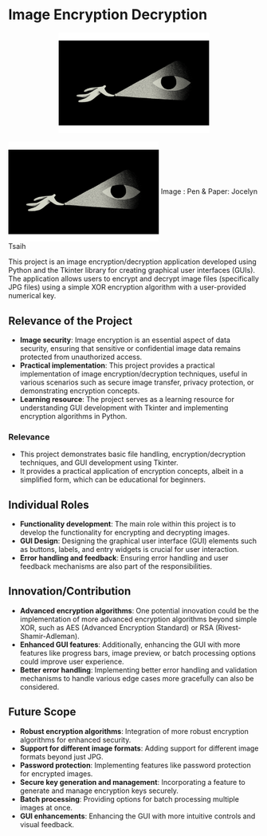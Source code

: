 # Image Encryption Decryption  

<p align="center">
  <img width=60% height=50% src="enc.gif" />
</p>

<img align=center width=60% height=50% src="enc.gif"> 
Image : Pen & Paper: Jocelyn Tsaih

This project is an image encryption/decryption application developed using Python and the Tkinter library for creating graphical user interfaces (GUIs). The application allows users to encrypt and decrypt image files (specifically JPG files) using a simple XOR encryption algorithm with a user-provided numerical key.

## Relevance of the Project

- **Image security**: Image encryption is an essential aspect of data security, ensuring that sensitive or confidential image data remains protected from unauthorized access.
- **Practical implementation**: This project provides a practical implementation of image encryption/decryption techniques, useful in various scenarios such as secure image transfer, privacy protection, or demonstrating encryption concepts.
- **Learning resource**: The project serves as a learning resource for understanding GUI development with Tkinter and implementing encryption algorithms in Python.

### Relevance

- This project demonstrates basic file handling, encryption/decryption techniques, and GUI development using Tkinter.
- It provides a practical application of encryption concepts, albeit in a simplified form, which can be educational for beginners.

## Individual Roles

- **Functionality development**: The main role within this project is to develop the functionality for encrypting and decrypting images.
- **GUI Design**: Designing the graphical user interface (GUI) elements such as buttons, labels, and entry widgets is crucial for user interaction.
- **Error handling and feedback**: Ensuring error handling and user feedback mechanisms are also part of the responsibilities.

## Innovation/Contribution

- **Advanced encryption algorithms**: One potential innovation could be the implementation of more advanced encryption algorithms beyond simple XOR, such as AES (Advanced Encryption Standard) or RSA (Rivest-Shamir-Adleman).
- **Enhanced GUI features**: Additionally, enhancing the GUI with more features like progress bars, image preview, or batch processing options could improve user experience.
- **Better error handling**: Implementing better error handling and validation mechanisms to handle various edge cases more gracefully can also be considered.

## Future Scope

- **Robust encryption algorithms**: Integration of more robust encryption algorithms for enhanced security.
- **Support for different image formats**: Adding support for different image formats beyond just JPG.
- **Password protection**: Implementing features like password protection for encrypted images.
- **Secure key generation and management**: Incorporating a feature to generate and manage encryption keys securely.
- **Batch processing**: Providing options for batch processing multiple images at once.
- **GUI enhancements**: Enhancing the GUI with more intuitive controls and visual feedback.

<!-- Here's a breakdown of the code:

1. `from tkinter import *`: This line imports all the available classes, functions, and constants from the Tkinter library. It's a common practice to import everything from Tkinter when working with GUIs.

2. `from tkinter import filedialog`: This line specifically imports the `filedialog` module from Tkinter. This module provides functions for creating file dialog boxes, which allow the user to select files or directories from their file system.

3. `root = Tk()`: This line creates the main window of the application. `Tk()` is a class in Tkinter that represents the main window.

4. `root.geometry("300x200")`: This line sets the initial size of the main window to 300 pixels wide and 200 pixels tall.

5. `root.title("Image Encryptor/Decryptor")`: This line sets the title of the main window to "Image Encryptor/Decryptor".

6. `def encrypt_image()`: This function is responsible for encrypting an image. However, it doesn't contain the actual encryption logic. Instead, it calls the `perform_encryption()` function with the argument True.

7. `def decrypt_image()`: This function is responsible for decrypting an image. Similar to the `encrypt_image()` function, it doesn't contain the actual decryption logic. Instead, it calls the `perform_encryption()` function with the argument False.

8. `file_path = filedialog.askopenfilename(filetypes=[('JPG files', '*.jpg')])`: This line opens a file dialog box that allows the user to select a JPG image file from their file system. The selected file path is stored in the `file_path` variable.

9. `if file_path:`: This checks if a file path was selected. If a file path was selected, the code inside the `try` block will execute.

10. `key = int(key_entry.get())`: This line retrieves the encryption/decryption key entered by the user in an entry widget (likely a text box) called `key_entry`. The key is converted from a string to an integer using the `int` function.

11. `with open(file_path, 'rb') as file:`: This line opens the selected image file in binary read mode.

12. `image_data = bytearray(file.read())`: This line reads the contents of the image file and stores it in a bytearray called `image_data`.

13. `for index, value in enumerate(image_data)`: This loop iterates over each byte in the `image_data` bytearray, with `index` representing the index of the byte and `value` representing the byte value.

14. `image_data[index] = value ^ key`: This line performs the XOR operation between each byte in `image_data` and the encryption/decryption key. The result is stored back in `image_data` at the same index, effectively encrypting (or decrypting) the byte.

15. `with open(file_path, 'wb') as file:`: This line opens the same image file in binary write mode.

16. `file.write(image_data)`: This line writes the modified (encrypted or decrypted) `image_data` back to the image file, overwriting the original contents.

17. `action = "Encrypted" if is_encrypt else "Decrypted"`: This line sets the `action` variable to either "Encrypted" or "Decrypted" based on the value of the `is_encrypt` parameter passed to the function.

18. `label_status.config(text=f"{action} Successfully")`: This line updates a label widget called `label_status` with the text indicating whether the image was successfully encrypted or decrypted.

19. The `except` blocks handle different types of exceptions that may occur during the encryption/decryption process, such as an invalid key (non-numeric input) or other exceptions. The error messages are displayed in the `label_status` widget.

20. In the `finally` block, `key_entry.delete(0, END)` clears the contents of the `key_entry` widget after the operation is completed, allowing the user to enter a new key for the next operation.
 
Good job.  
You've breached it.  

-->
